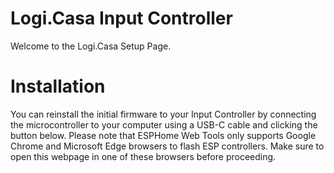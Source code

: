 # Logi.Casa Input Controller

Welcome to the Logi.Casa Setup Page.

# Installation

You can reinstall the initial firmware to your Input Controller by connecting the microcontroller to your computer using a USB-C cable and clicking the button below.
Please note that ESPHome Web Tools only supports Google Chrome and Microsoft Edge browsers to flash ESP controllers. Make sure to open this webpage in one of these browsers before proceeding.

<esp-web-install-button manifest="./manifest.json"></esp-web-install-button>

<script type="module" src="https://unpkg.com/esp-web-tools@9/dist/web/install-button.js?module"></script>
